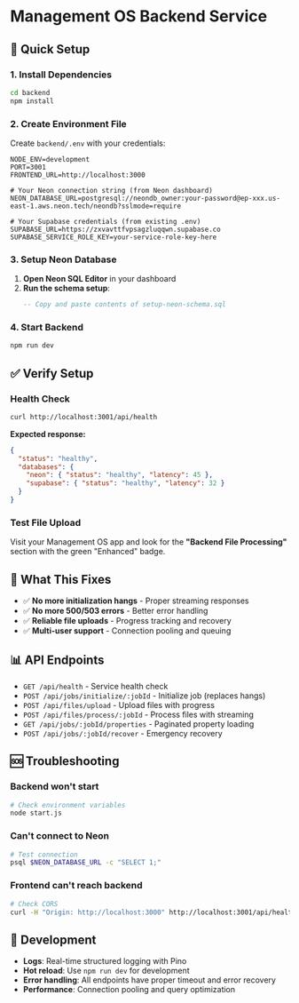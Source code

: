 # Management OS Backend Service

## 🚀 Quick Setup

### 1. Install Dependencies
```bash
cd backend
npm install
```

### 2. Create Environment File
Create `backend/.env` with your credentials:

```env
NODE_ENV=development
PORT=3001
FRONTEND_URL=http://localhost:3000

# Your Neon connection string (from Neon dashboard)
NEON_DATABASE_URL=postgresql://neondb_owner:your-password@ep-xxx.us-east-1.aws.neon.tech/neondb?sslmode=require

# Your Supabase credentials (from existing .env)
SUPABASE_URL=https://zxvavttfvpsagzluqqwn.supabase.co
SUPABASE_SERVICE_ROLE_KEY=your-service-role-key-here
```

### 3. Setup Neon Database
1. **Open Neon SQL Editor** in your dashboard
2. **Run the schema setup**:
   ```sql
   -- Copy and paste contents of setup-neon-schema.sql
   ```

### 4. Start Backend
```bash
npm run dev
```

## ✅ Verify Setup

### Health Check
```bash
curl http://localhost:3001/api/health
```

**Expected response:**
```json
{
  "status": "healthy",
  "databases": {
    "neon": { "status": "healthy", "latency": 45 },
    "supabase": { "status": "healthy", "latency": 32 }
  }
}
```

### Test File Upload
Visit your Management OS app and look for the **"Backend File Processing"** section with the green "Enhanced" badge.

## 🔧 What This Fixes

- ✅ **No more initialization hangs** - Proper streaming responses
- ✅ **No more 500/503 errors** - Better error handling  
- ✅ **Reliable file uploads** - Progress tracking and recovery
- ✅ **Multi-user support** - Connection pooling and queuing

## 📊 API Endpoints

- `GET /api/health` - Service health check
- `POST /api/jobs/initialize/:jobId` - Initialize job (replaces hangs)
- `POST /api/files/upload` - Upload files with progress
- `POST /api/files/process/:jobId` - Process files with streaming
- `GET /api/jobs/:jobId/properties` - Paginated property loading
- `POST /api/jobs/:jobId/recover` - Emergency recovery

## 🆘 Troubleshooting

### Backend won't start
```bash
# Check environment variables
node start.js
```

### Can't connect to Neon
```bash
# Test connection
psql $NEON_DATABASE_URL -c "SELECT 1;"
```

### Frontend can't reach backend
```bash
# Check CORS
curl -H "Origin: http://localhost:3000" http://localhost:3001/api/health
```

## 🔄 Development

- **Logs**: Real-time structured logging with Pino
- **Hot reload**: Use `npm run dev` for development
- **Error handling**: All endpoints have proper timeout and error recovery
- **Performance**: Connection pooling and query optimization
